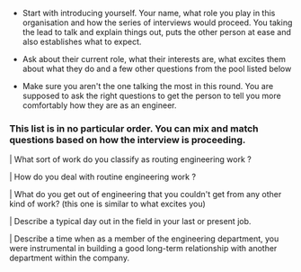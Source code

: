 
- Start with introducing yourself. Your name, what role you play in this organisation and how the series of interviews would proceed. You taking the lead to talk and explain things out, puts the other person at ease and also establishes what to expect.

- Ask about their current role, what their interests are, what excites them about what they do and a few other questions from the pool listed below

- Make sure you aren't the one talking the most in this round. You are supposed to ask the right questions to get the person to tell you more comfortably how they are as an engineer.


### This list is in no particular order. You can mix and match questions based on how the interview is proceeding.

| What sort of work do you classify as routing engineering work ?

| How do you deal with routine engineering work ? 

| What do you get out of engineering that you couldn't get from any other kind of work? (this one is similar to what excites you)

| Describe a typical day out in the field in your last or present job.

| Describe a time when as a member of the engineering department, you were instrumental in building a good long-term relationship with another department within the company.
